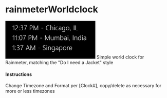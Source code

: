 # rainmeterWorldclock

![Screenshot of world clock in action](screenshot.png)
Simple world clock for Rainmeter, matching the "Do I need a Jacket" style

#### Instructions
Change Timezone and Format per [Clock#], copy/delete as necessary for more or less timezones